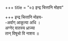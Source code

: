 +++
title = "०३ इन्द्र चित्तानि मोहय"

+++
इन्द्र चित्तानि मोहय-  
-अर्वाग् आकूत्या अधि ।  
अग्नेर् वातस्य ध्राज्या  
तान् विषूचो वि नाशय ॥